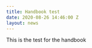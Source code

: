 ```yaml
---
title: Handbook test
date: 2020-08-26 14:46:00 Z
layout: news
---
```


This is the test for the handbook